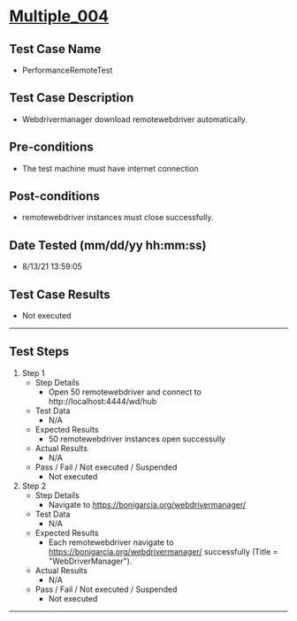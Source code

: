 # [Multiple_004](https://github.com/bonigarcia/webdrivermanager-examples/tree/master/src/test/java/io/github/bonigarcia/wdm/test/multiple/PerformanceRemoteTest.java)
## Test Case Name
* PerformanceRemoteTest
## Test Case Description
* Webdrivermanager download remotewebdriver automatically.
## Pre-conditions
* The test machine must have internet connection
## Post-conditions
* remotewebdriver instances must close successfully.
## Date Tested (mm/dd/yy hh:mm:ss)
* 8/13/21 13:59:05
## Test Case Results
* Not executed
---
## Test Steps
1. Step 1
	* Step Details
		* Open 50 remotewebdriver and connect to http://localhost:4444/wd/hub
	* Test Data
		* N/A
	* Expected Results
		* 50 remotewebdriver instances open successully
	* Actual Results
		* N/A
	* Pass / Fail / Not executed / Suspended
		* Not executed
2. Step 2
	* Step Details
		* Navigate to https://bonigarcia.org/webdrivermanager/
	* Test Data
		* N/A
	* Expected Results
		* Each remotewebdriver navigate to https://bonigarcia.org/webdrivermanager/ successfully (Title = "WebDriverManager").
	* Actual Results
		* N/A
	* Pass / Fail / Not executed / Suspended
		* Not executed
---

